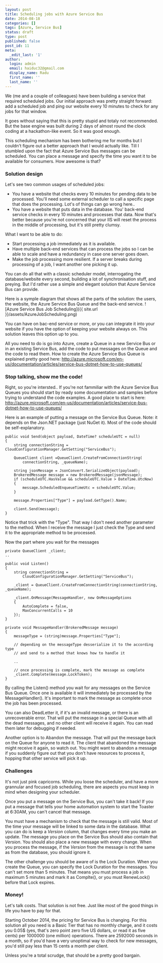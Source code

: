 ```yaml
---
layout: post
title: Scheduling jobs with Azure Service Bus
date: 2014-08-18
categories: []
tags: [Azure, Service Bus]
status: draft
type: post
published: false
post_id: 11
meta:
  _edit_last: '1'
author:
  login: admin
  email: haiduc32@gmail.com
  display_name: Radu
  first_name: ''
  last_name: ''
---
```

We (me and a couple of colleagues) have been building a service that required scheduled jobs. Our initial approach was pretty straight forward: add a scheduled job and ping our website every 10 minutes to check for any jobs for that window.

It goes without saying that this is pretty stupid and totaly not recommended. But the base engine was built during 2 days of almost round the clock coding at a hackathon-like event. So it was good enough.

This scheduling mechanism has been bothering me for months but I couldn't figure out a better approach that I would actually like. Till I stumbled upon the fact that Azure Service Bus messages can be scheduled. You can place a message and specify the time you want it to be available for consumers. How awesome is that?

### Solution design
Let's see two common usages of scheduled jobs:

- You have a website that checks every 10 minutes for pending data to be processed. You'll need some external scheduler to call a specific page that does the processing. Lot's of things can go wrong here..
- You have a website that puts data in the database. You' back-end service checks in every 10 minutes and processes that data. Now that's better because you're not concerned that your IIS will reset the process in the middle of processing, but it's still pretty clumsy.

What I want to be able to do:

- Start processing a job immediately as it is available.
- Have multiple back-end services that can process the jobs so I can be able to scale and have a redundancy in case one server goes down.
- Make the job processing more resilient. If a server breaks during processing of a job, I want another one picking it up.

You can do all that with a classic scheduler model, interrogating the database/website every second, building a lot of synchronisation stuff, and preying. But I'd rather use a simple and elegant solution that Azure Service Bus can provide.

Here is a symple diagram that shows all the parts of the solution: the users, the website, the Azure Service Bus Queue and the back-end service.
![Azure Service Bus Job Scheduling]({{ site.url }}/assets/AzureJobScheduling.png)

You can have on bac-end service or more, or you can integrate it into your website if you have the option of keeping your website always on. This solution leaves this option up to you.

All you need to do is go into Azure, create a Queue in a new Service Bus or in an existing Service Bus, add the code to put messages on the Queue and the code to read them. How to create the Azure Service Bus Queue is explained pretty good here: http://azure.microsoft.com/en-us/documentation/articles/service-bus-dotnet-how-to-use-queues/

### Stop talking, show me the code!
Right, so you're intersted.. If you're not fammiliar with the Azure Service Bus Queues you should start by ready some documentation and samples before trying to understand the code examples. A good place to start is here: http://azure.microsoft.com/en-us/documentation/articles/service-bus-dotnet-how-to-use-queues/

Here is an example of putting a message on the Service Bus Queue. Note: it depends on the Json.NET package (just NuGet it). Most of the code should be self-explanatory.

    public void Send(object payload, DateTime? scheduleUTC = null)
    {
        string connectionString = CloudConfigurationManager.GetSetting("ServiceBus");
    
        QueueClient client =QueueClient.CreateFromConnectionString(
            connectionString, _queueName);
    
        string jsonMessage = JsonConvert.SerializeObject(payload);
        BrokeredMessage message = new BrokeredMessage(jsonMessage);
        if (scheduleUTC.HasValue && scheduleUTC.Value > DateTime.UtcNow)
        {
            message.ScheduledEnqueueTimeUtc = scheduleUTC.Value;
        }
    
        message.Properties["Type"] = payload.GetType().Name;
    
        client.Send(message);
    }

Notice that trick with the "Type". That way I don't need another parameter to the method. When I receive the message I just check the Type and send it to the appropriate method to be processed.

Now the part where you wait for the messages

    private QueueClient _client;
    ..
    
    public void Listen()
    {
        string connectionString =
            CloudConfigurationManager.GetSetting("ServiceBus");
    
        _client = QueueClient.CreateFromConnectionString(connectionString, _queueName);
    
        _client.OnMessage(MessageHandler, new OnMessageOptions
        {
            AutoComplete = false,
            MaxConcurrentCalls = 10
        });
    }
    
    private void MessageHandler(BrokeredMessage message)
    {
        messageType = (string)message.Properties["Type"];
    
        // depending on the messageType desserialize it to the according type
        // and send to a method that knows how to handle it
    
        ..
     
        // once processing is complete, mark the message as complete
        _client.Complete(message.LockToken);
    }

By calling the Listen() method you wait for any messages on the Service Bus Queue. Once one is available it will immediately be processed by the MessageHandler(). It's important to mark the message as complete once the job has been processed. 

You can also  DeadLetter it, if it's an invalid message, or there is an unrecoverable error. That will put the message in a special Queue with all the dead messages, and no other client will receive it again. You can read them later for debugging if needed.

Another option is to Abandon the message. That will put the message back on the Queue for anyone to read it. The client that abandoned the message might receive it again, so watch out. You might want to abandon a message if you suddenly figure out that you don't have resources to process it, hopping that other service will pick it up.

### Challenges
It's not just pink capricorns. While you loose the scheduler, and have a more grannular and focused job scheduling, there are aspects you must keep in mind when designing your scheduler.

Once you put a message on the Service Bus, you can't take it back! If you put a message that tells your home automation system to start the Toaster at 6:30AM, you can't cancel that message. 

You must have a mechanism to check that the message is still valid. Most of the time your message will be linked to some data in the database. What you can do is keep a *Version* column, that changes every time you make an update. The message you place on the Service Bus should also contain that *Version*. You should also place a new message with every change. When you process the message, if the *Version* from the message is not the same as from the database, you should ignore it.

The other challenge you should be aware of is the Lock Duration. When you create the Queue, you can specify the Lock Duration for the messages. You can't set more than 5 minutes. That means you must process a job in maximum 5 minutes and mark it as Complte(), or you must RenewLock() before that Lock expires.

### Money!
Let's talk costs. That solution is not free. Just like most of the good things in life you have to pay for that. 

Starting October 2014, the pricing for Service Bus is changing. For this solution all you need is a Basic Tier that has no monthly charge, and it costs you 0.05$ (yes, that's zero point zero five US dollars, or read it as five cents) per 1000000 (one million) operations. There are 2592000 seconds in a month, so if you'd have a very unoptimal way to check for new messages, you'd still pay less than 15 cents a month per client.

Unless you're a total scrudge, that should be a pretty good bargain.